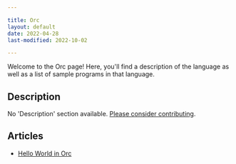 ```yaml
---

title: Orc
layout: default
date: 2022-04-28
last-modified: 2022-10-02

---
```


Welcome to the Orc page! Here, you'll find a description of the language as well as a list of sample programs in that language.

## Description

No 'Description' section available. [Please consider contributing](https://github.com/TheRenegadeCoder/sample-programs-website).

## Articles

- [Hello World in Orc](https://sampleprograms.io/projects/hello-world/orc)